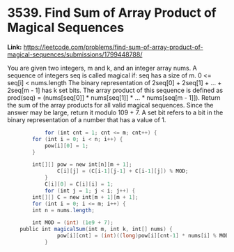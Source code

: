 # 3539. Find Sum of Array Product of Magical Sequences

**Link:** https://leetcode.com/problems/find-sum-of-array-product-of-magical-sequences/submissions/1799448788/

You are given two integers, m and k, and an integer array nums. A sequence of integers seq is called magical if: seq has a size of m. 0 <= seq[i] < nums.length The binary representation of 2seq[0] + 2seq[1] + ... + 2seq[m - 1] has k set bits. The array product of this sequence is defined as prod(seq) = (nums[seq[0]] * nums[seq[1]] * ... * nums[seq[m - 1]]). Return the sum of the array products for all valid magical sequences. Since the answer may be large, return it modulo 109 + 7. A set bit refers to a bit in the binary representation of a number that has a value of 1.

```java
            for (int cnt = 1; cnt <= m; cnt++) {
        for (int i = 0; i < n; i++) {
            pow[i][0] = 1;
        }

        int[][] pow = new int[n][m + 1];
                C[i][j] = (C[i-1][j-1] + C[i-1][j]) % MOD;
            }
            C[i][0] = C[i][i] = 1;
            for (int j = 1; j < i; j++) {
        int[][] C = new int[m + 1][m + 1];
        for (int i = 0; i <= m; i++) {
        int n = nums.length;

        int MOD = (int) (1e9 + 7);
    public int magicalSum(int m, int k, int[] nums) {
                pow[i][cnt] = (int)((long)pow[i][cnt-1] * nums[i] % MOD);
            }
```
